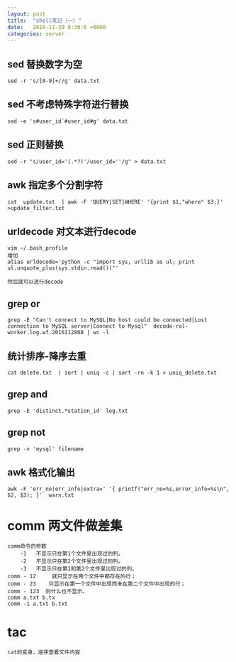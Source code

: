 ```yaml
---
layout: post
title:  "shell笔记（一）"
date:   2016-11-30 8:30:0 +0800
categories: server
---
```



## sed 替换数字为空
	sed -r 's/[0-9]+//g' data.txt
	
## sed 不考虑特殊字符进行替换
	sed -e 's#user_id`#user_id#g' data.txt
	
## sed 正则替换
	sed -r "s/user_id='(.*?)'/user_id=''/g" > data.txt  

## awk 指定多个分割字符
	cat  update.txt  | awk -F 'QUERY|SET|WHERE' '{print $1,"where" $3;}' >update_filter.txt
	
## urldecode 对文本进行decode
	vim ~/.bash_profile
	增加
	alias urldecode='python -c "import sys, urllib as ul; print ul.unquote_plus(sys.stdin.read())"'
	
	然后就可以进行decode
	
## grep or
	grep -E "Can't connect to MySQL|No host could be connected|Lost connection to MySQL server|Connect to Mysql"  decode-ral-worker.log.wf.2016112808 | wc -l
	
## 统计排序-降序去重
	cat delete.txt  | sort | uniq -c | sort -rn -k 1 > uniq_delete.txt
	
## grep and
	grep -E 'distinct.*station_id' log.txt
	
## grep not
	grep -v 'mysql' filename
	
## awk 格式化输出
	awk -F 'err_no|err_info|extra=' '{ printf("err_no=%s,error_info=%s\n",  $2, $3); }'  warn.txt
 
 # comm 两文件做差集
    comm命令的参数
        -1   不显示只在第1个文件里出现过的列。
        -2   不显示只在第2个文件里出现过的列。
        -3   不显示只在第1和第2个文件里出现过的列。
    comm - 12     就只显示在两个文件中都存在的行；
    comm - 23    只显示在第一个文件中出现而未在第二个文件中出现的行；
    comm - 123  则什么也不显示。
    comm a.txt b.tx
    comm -1 a.txt b.txt
    
 # tac
    cat的变身，逆序查看文件内容
    
 